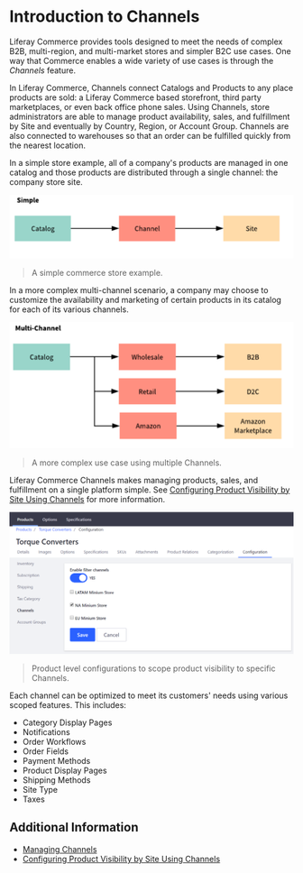 # Introduction to Channels

Liferay Commerce provides tools designed to meet the needs of complex B2B, multi-region, and multi-market stores and simpler B2C use cases. One way that Commerce enables a wide variety of use cases is through the _Channels_ feature.

In Liferay Commerce, Channels connect Catalogs and Products to any place products are sold: a Liferay Commerce based storefront, third party marketplaces, or even back office phone sales. Using Channels, store administrators are able to manage product availability, sales, and fulfillment by Site and eventually by Country, Region, or Account Group. Channels are also connected to warehouses so that an order can be fulfilled quickly from the nearest location.

In a simple store example, all of a company's products are managed in one catalog and those products are distributed through a single channel: the company store site.

![Simple store structure](./introduction-to-channels/images/01.png)

>A simple commerce store example.

In a more complex multi-channel scenario, a company may choose to customize the availability and marketing of certain products in its catalog for each of its various channels.

![Multi-channel store structure](./introduction-to-channels/images/02.png)

>A more complex use case using multiple Channels.

Liferay Commerce Channels makes managing products, sales, and fulfillment on a single platform simple. See [Configuring Product Visibility by Site Using Channels](./configuring-product-visibility-by-site-using-channels.md) for more information.

![Configuring channels for a product](./introduction-to-channels/images/03.png)

>Product level configurations to scope product visibility to specific Channels.

Each channel can be optimized to meet its customers' needs using various scoped features. This includes:

* Category Display Pages
* Notifications
* Order Workflows
* Order Fields
* Payment Methods
* Product Display Pages
* Shipping Methods
* Site Type
* Taxes

## Additional Information

* [Managing Channels](./managing-channels.md)
* [Configuring Product Visibility by Site Using Channels](./configuring-product-visibility-by-site-using-channels.md)
